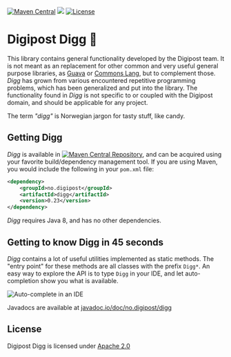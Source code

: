 [![Maven Central](https://maven-badges.herokuapp.com/maven-central/no.digipost/digg/badge.svg)](https://maven-badges.herokuapp.com/maven-central/no.digipost/digg)
![](https://github.com/digipost/digg/workflows/Build%20and%20deploy/badge.svg)
[![License](https://img.shields.io/badge/license-Apache%202-blue)](https://github.com/digipost/digg/blob/main/LICENCE)

Digipost Digg 🍬
===============================

This library contains general functionality developed by the Digipost team. It
is not meant as an replacement for other common and very useful general purpose libraries, as [Guava](https://github.com/google/guava)
or [Commons Lang](https://commons.apache.org/proper/commons-lang/), but to complement those. _Digg_ has grown from various encountered repetitive programming problems, which has been generalized and put into the library. The functionality found in _Digg_ is not specific to or coupled with the Digipost domain, and should be applicable for any project.

The term _"digg"_ is Norwegian jargon for tasty stuff, like candy.



## Getting Digg

_Digg_ is available in [![Maven Central Repository](https://maven-badges.herokuapp.com/maven-central/no.digipost/digg/badge.svg?style=flat-square)](https://maven-badges.herokuapp.com/maven-central/no.digipost/digg), and can be acquired using your favorite build/dependency management tool. If you are using Maven, you would include the following in your `pom.xml` file:

```xml
<dependency>
    <groupId>no.digipost</groupId>
    <artifactId>digg</artifactId>
    <version>0.23</version>
</dependency>
```

_Digg_ requires Java 8, and has no other dependencies.





## Getting to know Digg in 45 seconds

_Digg_ contains a lot of useful utilities implemented as static methods. The "entry point" for these methods are all classes with the prefix `Digg*`. An easy way to explore the API is to type `Digg` in your IDE, and let auto-completion show you what is available.

![Auto-complete in an IDE](https://digipost.github.io/digg/img/digg-autocomplete.png?nocache=1)

Javadocs are available at [javadoc.io/doc/no.digipost/digg](http://www.javadoc.io/doc/no.digipost/digg)





## License

Digipost Digg is licensed under [Apache 2.0](http://www.apache.org/licenses/LICENSE-2.0.html)
